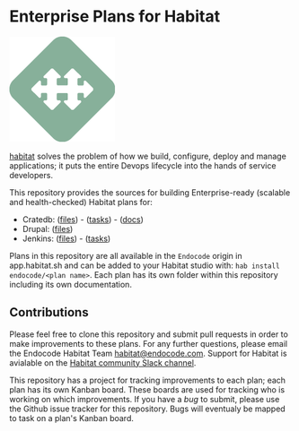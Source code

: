 # Enterprise Plans for Habitat

![Habitat Logo](img/habitat.png)

[habitat](https://habitat.sh) solves the problem of how we build,
configure, deploy and manage applications; it puts the entire Devops
lifecycle into the hands of service developers.

This repository provides the sources for building Enterprise-ready
(scalable and health-checked) Habitat plans for:

- Cratedb: ([files](https://github.com/endocode/habitat-plans/tree/master/crate)) - ([tasks](https://github.com/endocode/habitat-plans/projects/3)) - ([docs](https://github.com/endocode/habitat-plans/tree/master/crate/docs))
- Drupal: ([files](https://github.com/endocode/habitat-plans/tree/master/drupal))
- Jenkins: ([files](https://github.com/endocode/habitat-plans/tree/master/jenkins)) - ([tasks](https://github.com/endocode/habitat-plans/projects/4))

Plans in this repository are all available in the `Endocode` origin in
app.habitat.sh and can be added to your Habitat studio with: `hab
install endocode/<plan name>`. Each plan has its own folder within
this repository including its own documentation.

## Contributions

Please feel free to clone this repository and submit pull requests in
order to make improvements to these plans. For any further questions,
please email the Endocode Habitat Team
[<habitat@endocode.com>](mailto:habitat@endocode.com). Support for
Habitat is avialable on the [Habitat community Slack
channel](http://slack.habitat.sh).

This repository has a project for tracking improvements to each plan;
each plan has its own Kanban board. These boards are used for tracking
who is working on which improvements. If you have a *bug* to submit,
please use the Github issue tracker for this repository. Bugs will
eventualy be mapped to task on a plan's Kanban board.